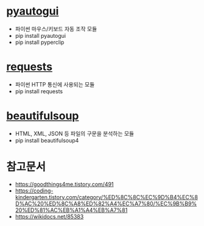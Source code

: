 # [pyautogui](https://codetorial.net/pyautogui/index.html)
- 파이썬 마우스/키보드 자동 조작 모듈 
- pip install pyautogui
- pip install pyperclip 

# [requests](https://www.daleseo.com/python-requests/)
- 파이썬 HTTP 통신에 사용되는 모듈
- pip install requests

# [beautifulsoup](https://wikidocs.net/85739)
- HTML, XML, JSON 등 파일의 구문을 분석하는 모듈
- pip install beautifulsoup4

# 참고문서 
- https://goodthings4me.tistory.com/491
- https://coding-kindergarten.tistory.com/category/%ED%8C%8C%EC%9D%B4%EC%8D%AC%20%ED%8C%A8%ED%82%A4%EC%A7%80/%EC%9B%B9%20%ED%81%AC%EB%A1%A4%EB%A7%81
- https://wikidocs.net/85383

